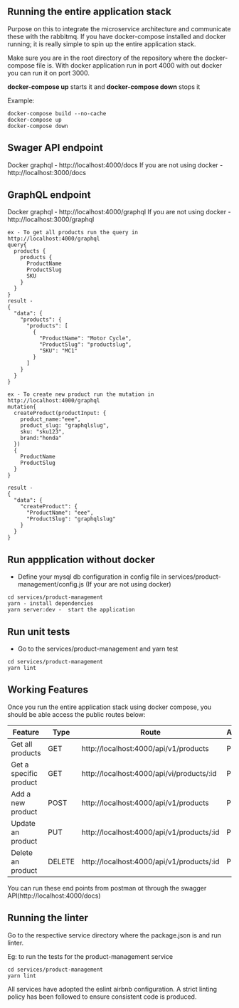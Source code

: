 ## Running the entire application stack
Purpose on this to integrate the microservice architecture and communicate these with the rabbitmq. 
If you have docker-compose installed and docker running; it is really simple to spin up the entire application stack.

Make sure you are in the root directory of the repository where the docker-compose file is.
With docker application run in port 4000 with out docker you can run it on port 3000.

**docker-compose up** starts it and **docker-compose down** stops it

Example:

```
docker-compose build --no-cache
docker-compose up
docker-compose down

```

## Swager API endpoint
Docker graphql - http://localhost:4000/docs
If you are not using docker - http://localhost:3000/docs

## GraphQL endpoint
Docker graphql - http://localhost:4000/graphql
If you are not using docker - http://localhost:3000/graphql


```
ex - To get all products run the query in   http://localhost:4000/graphql
query{
  products {
    products {
      ProductName
      ProductSlug
      SKU
    }
  }
}
result - 
{
  "data": {
    "products": {
      "products": [
        {
          "ProductName": "Motor Cycle",
          "ProductSlug": "productslug",
          "SKU": "MC1"
        }
      ]
    }
  }
}

ex - To create new product run the mutation in   http://localhost:4000/graphql
mutation{
  createProduct(productInput: {
    product_name:"eee",
    product_slug: "graphqlslug",
    sku: "sku123",
    brand:"honda"
  })
  {
  	ProductName
    ProductSlug
  }
}

result - 
{
  "data": {
    "createProduct": {
      "ProductName": "eee",
      "ProductSlug": "graphqlslug"
    }
  }
}

```

## Run appplication without docker
* Define your mysql db configuration in config file in services/product-management/config.js (If your are not using docker)
```
cd services/product-management
yarn - install dependencies
yarn server:dev -  start the application
```


## Run unit tests
* Go to the  services/product-management and yarn test

```
cd services/product-management
yarn lint
```


## Working Features

Once you run the entire application stack using docker compose, you should be able access the public routes below:

Feature | Type | Route | Access
------------ | ------------- | ------------- | -------------
Get all products | GET | http://localhost:4000/api/v1/products | Public
Get a specific product | GET | http://localhost:4000/api/vi/products/:id | Public
Add a new product | POST | http://localhost:4000/api/v1/products | Public
Update an product | PUT | http://localhost:4000/api/v1/products/:id | Public
Delete an product | DELETE | http://localhost:4000/api/v1/products/:id | Public

You can run these end points from postman ot through the swagger API(http://localhost:4000/docs)


## Running the linter

Go to the respective service directory where the package.json is and run linter.

Eg: to run the tests for the product-management service

```
cd services/product-management
yarn lint
```

All services have adopted the eslint airbnb configuration. A strict linting policy has been followed to ensure consistent code is produced.


